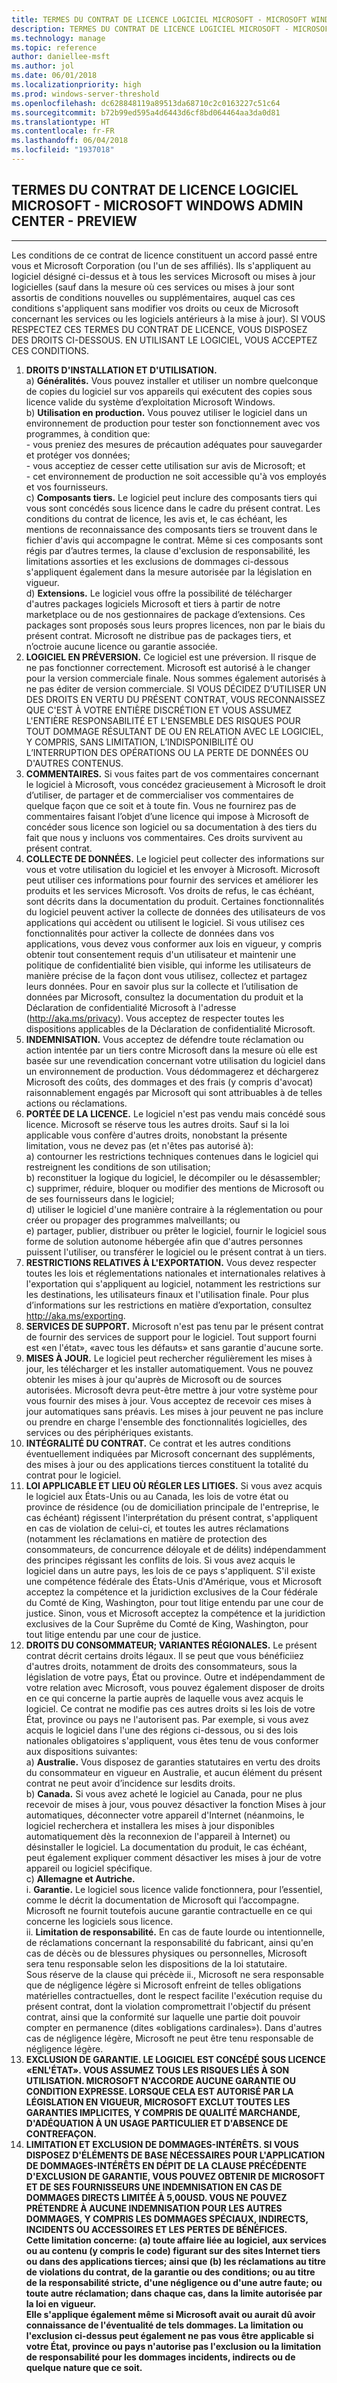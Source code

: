 ```yaml
---
title: TERMES DU CONTRAT DE LICENCE LOGICIEL MICROSOFT - MICROSOFT WINDOWS ADMIN CENTER - PREVIEW
description: TERMES DU CONTRAT DE LICENCE LOGICIEL MICROSOFT - MICROSOFT WINDOWS ADMIN CENTER - PREVIEW
ms.technology: manage
ms.topic: reference
author: daniellee-msft
ms.author: jol
ms.date: 06/01/2018
ms.localizationpriority: high
ms.prod: windows-server-threshold
ms.openlocfilehash: dc628848119a89513da68710c2c0163227c51c64
ms.sourcegitcommit: b72b99ed595a4d6443d6cf8bd064464aa3da0d81
ms.translationtype: HT
ms.contentlocale: fr-FR
ms.lasthandoff: 06/04/2018
ms.locfileid: "1937018"
---
```

## <a name="microsoft-software-license-terms---microsoft-windows-admin-center---preview"></a>TERMES DU CONTRAT DE LICENCE LOGICIEL MICROSOFT - MICROSOFT WINDOWS ADMIN CENTER - PREVIEW
________________________________________

Les conditions de ce contrat de licence constituent un accord passé entre vous et Microsoft Corporation (ou l'un de ses affiliés). Ils s'appliquent au logiciel désigné ci-dessus et à tous les services Microsoft ou mises à jour logicielles (sauf dans la mesure où ces services ou mises à jour sont assortis de conditions nouvelles ou supplémentaires, auquel cas ces conditions s'appliquent sans modifier vos droits ou ceux de Microsoft concernant les services ou les logiciels antérieurs à la mise à jour). SI VOUS RESPECTEZ CES TERMES DU CONTRAT DE LICENCE, VOUS DISPOSEZ DES DROITS CI-DESSOUS. EN UTILISANT LE LOGICIEL, VOUS ACCEPTEZ CES CONDITIONS.

1. **DROITS D'INSTALLATION ET D'UTILISATION.**  
    a) **Généralités.** Vous pouvez installer et utiliser un nombre quelconque de copies du logiciel sur vos appareils qui exécutent des copies sous licence valide du système d’exploitation Microsoft Windows.  
    b) **Utilisation en production.** Vous pouvez utiliser le logiciel dans un environnement de production pour tester son fonctionnement avec vos programmes, à condition que:  
        - vous preniez des mesures de précaution adéquates pour sauvegarder et protéger vos données;  
        - vous acceptiez de cesser cette utilisation sur avis de Microsoft; et  
        - cet environnement de production ne soit accessible qu'à vos employés et vos fournisseurs.  
    c) **Composants tiers.** Le logiciel peut inclure des composants tiers qui vous sont concédés sous licence dans le cadre du présent contrat. Les conditions du contrat de licence, les avis et, le cas échéant, les mentions de reconnaissance des composants tiers se trouvent dans le fichier d'avis qui accompagne le contrat. Même si ces composants sont régis par d’autres termes, la clause d'exclusion de responsabilité, les limitations assorties et les exclusions de dommages ci-dessous s'appliquent également dans la mesure autorisée par la législation en vigueur.  
    d) **Extensions.** Le logiciel vous offre la possibilité de télécharger d'autres packages logiciels Microsoft et tiers à partir de notre marketplace ou de nos gestionnaires de package d’extensions. Ces packages sont proposés sous leurs propres licences, non par le biais du présent contrat. Microsoft ne distribue pas de packages tiers, et n’octroie aucune licence ou garantie associée.  
2. **LOGICIEL EN PRÉVERSION.** Ce logiciel est une préversion. Il risque de ne pas fonctionner correctement. Microsoft est autorisé à le changer pour la version commerciale finale. Nous sommes également autorisés à ne pas éditer de version commerciale. SI VOUS DÉCIDEZ D’UTILISER UN DES DROITS EN VERTU DU PRÉSENT CONTRAT, VOUS RECONNAISSEZ QUE C'EST À VOTRE ENTIÈRE DISCRÉTION ET VOUS ASSUMEZ L'ENTIÈRE RESPONSABILITÉ ET L'ENSEMBLE DES RISQUES POUR TOUT DOMMAGE RÉSULTANT DE OU EN RELATION AVEC LE LOGICIEL, Y COMPRIS, SANS LIMITATION, L’INDISPONIBILITÉ OU L’INTERRUPTION DES OPÉRATIONS OU LA PERTE DE DONNÉES OU D'AUTRES CONTENUS.
3. **COMMENTAIRES.** Si vous faites part de vos commentaires concernant le logiciel à Microsoft, vous concédez gracieusement à Microsoft le droit d’utiliser, de partager et de commercialiser vos commentaires de quelque façon que ce soit et à toute fin. Vous ne fournirez pas de commentaires faisant l’objet d’une licence qui impose à Microsoft de concéder sous licence son logiciel ou sa documentation à des tiers du fait que nous y incluons vos commentaires. Ces droits survivent au présent contrat.
4. **COLLECTE DE DONNÉES.** Le logiciel peut collecter des informations sur vous et votre utilisation du logiciel et les envoyer à Microsoft. Microsoft peut utiliser ces informations pour fournir des services et améliorer les produits et les services Microsoft. Vos droits de refus, le cas échéant, sont décrits dans la documentation du produit. Certaines fonctionnalités du logiciel peuvent activer la collecte de données des utilisateurs de vos applications qui accèdent ou utilisent le logiciel. Si vous utilisez ces fonctionnalités pour activer la collecte de données dans vos applications, vous devez vous conformer aux lois en vigueur, y compris obtenir tout consentement requis d'un utilisateur et maintenir une politique de confidentialité bien visible, qui informe les utilisateurs de manière précise de la façon dont vous utilisez, collectez et partagez leurs données. Pour en savoir plus sur la collecte et l’utilisation de données par Microsoft, consultez la documentation du produit et la Déclaration de confidentialité Microsoft à l'adresse (http://aka.ms/privacy). Vous acceptez de respecter toutes les dispositions applicables de la Déclaration de confidentialité Microsoft.
5. **INDEMNISATION.** Vous acceptez de défendre toute réclamation ou action intentée par un tiers contre Microsoft dans la mesure où elle est basée sur une revendication concernant votre utilisation du logiciel dans un environnement de production. Vous dédommagerez et déchargerez Microsoft des coûts, des dommages et des frais (y compris d'avocat) raisonnablement engagés par Microsoft qui sont attribuables à de telles actions ou réclamations. 
6. **PORTÉE DE LA LICENCE.** Le logiciel n'est pas vendu mais concédé sous licence. Microsoft se réserve tous les autres droits. Sauf si la loi applicable vous confère d'autres droits, nonobstant la présente limitation, vous ne devez pas (et n'êtes pas autorisé à):  
    a) contourner les restrictions techniques contenues dans le logiciel qui restreignent les conditions de son utilisation;  
    b) reconstituer la logique du logiciel, le décompiler ou le désassembler;  
    c) supprimer, réduire, bloquer ou modifier des mentions de Microsoft ou de ses fournisseurs dans le logiciel;  
    d) utiliser le logiciel d'une manière contraire à la réglementation ou pour créer ou propager des programmes malveillants; ou  
    e) partager, publier, distribuer ou prêter le logiciel, fournir le logiciel sous forme de solution autonome hébergée afin que d'autres personnes puissent l'utiliser, ou transférer le logiciel ou le présent contrat à un tiers.  
7. **RESTRICTIONS RELATIVES À L'EXPORTATION.** Vous devez respecter toutes les lois et réglementations nationales et internationales relatives à l'exportation qui s'appliquent au logiciel, notamment les restrictions sur les destinations, les utilisateurs finaux et l'utilisation finale. Pour plus d’informations sur les restrictions en matière d’exportation, consultez http://aka.ms/exporting.
8. **SERVICES DE SUPPORT.** Microsoft n'est pas tenu par le présent contrat de fournir des services de support pour le logiciel. Tout support fourni est «en l'état», «avec tous les défauts» et sans garantie d'aucune sorte.
9. **MISES À JOUR.** Le logiciel peut rechercher régulièrement les mises à jour, les télécharger et les installer automatiquement. Vous ne pouvez obtenir les mises à jour qu'auprès de Microsoft ou de sources autorisées. Microsoft devra peut-être mettre à jour votre système pour vous fournir des mises à jour. Vous acceptez de recevoir ces mises à jour automatiques sans préavis. Les mises à jour peuvent ne pas inclure ou prendre en charge l'ensemble des fonctionnalités logicielles, des services ou des périphériques existants.
10. **INTÉGRALITÉ DU CONTRAT.** Ce contrat et les autres conditions éventuellement indiquées par Microsoft concernant des suppléments, des mises à jour ou des applications tierces constituent la totalité du contrat pour le logiciel.
11. **LOI APPLICABLE ET LIEU OÙ RÉGLER LES LITIGES.** Si vous avez acquis le logiciel aux États-Unis ou au Canada, les lois de votre état ou province de résidence (ou de domiciliation principale de l'entreprise, le cas échéant) régissent l'interprétation du présent contrat, s'appliquent en cas de violation de celui-ci, et toutes les autres réclamations (notamment les réclamations en matière de protection des consommateurs, de concurrence déloyale et de délits) indépendamment des principes régissant les conflits de lois. Si vous avez acquis le logiciel dans un autre pays, les lois de ce pays s'appliquent. S'il existe une compétence fédérale des États-Unis d'Amérique, vous et Microsoft acceptez la compétence et la juridiction exclusives de la Cour fédérale du Comté de King, Washington, pour tout litige entendu par une cour de justice. Sinon, vous et Microsoft acceptez la compétence et la juridiction exclusives de la Cour Suprême du Comté de King, Washington, pour tout litige entendu par une cour de justice.
12. **DROITS DU CONSOMMATEUR; VARIANTES RÉGIONALES.** Le présent contrat décrit certains droits légaux. Il se peut que vous bénéficiiez d'autres droits, notamment de droits des consommateurs, sous la législation de votre pays, État ou province. Outre et indépendamment de votre relation avec Microsoft, vous pouvez également disposer de droits en ce qui concerne la partie auprès de laquelle vous avez acquis le logiciel. Ce contrat ne modifie pas ces autres droits si les lois de votre État, province ou pays ne l'autorisent pas. Par exemple, si vous avez acquis le logiciel dans l'une des régions ci-dessous, ou si des lois nationales obligatoires s'appliquent, vous êtes tenu de vous conformer aux dispositions suivantes:  
    a) **Australie.** Vous disposez de garanties statutaires en vertu des droits du consommateur en vigueur en Australie, et aucun élément du présent contrat ne peut avoir d’incidence sur lesdits droits.  
    b) **Canada.** Si vous avez acheté le logiciel au Canada, pour ne plus recevoir de mises à jour, vous pouvez désactiver la fonction Mises à jour automatiques, déconnecter votre appareil d'Internet (néanmoins, le logiciel recherchera et installera les mises à jour disponibles automatiquement dès la reconnexion de l'appareil à Internet) ou désinstaller le logiciel. La documentation du produit, le cas échéant, peut également expliquer comment désactiver les mises à jour de votre appareil ou logiciel spécifique.  
    c) **Allemagne et Autriche.**  
        i. **Garantie.** Le logiciel sous licence valide fonctionnera, pour l’essentiel, comme le décrit la documentation de Microsoft qui l’accompagne. Microsoft ne fournit toutefois aucune garantie contractuelle en ce qui concerne les logiciels sous licence.  
        ii. **Limitation de responsabilité.** En cas de faute lourde ou intentionnelle, de réclamations concernant la responsabilité du fabricant, ainsi qu'en cas de décès ou de blessures physiques ou personnelles, Microsoft sera tenu responsable selon les dispositions de la loi statutaire.  
        Sous réserve de la clause qui précède ii., Microsoft ne sera responsable que de négligence légère si Microsoft enfreint de telles obligations matérielles contractuelles, dont le respect facilite l'exécution requise du présent contrat, dont la violation compromettrait l'objectif du présent contrat, ainsi que la conformité sur laquelle une partie doit pouvoir compter en permanence (dites «obligations cardinales»). Dans d'autres cas de négligence légère, Microsoft ne peut être tenu responsable de négligence légère.
13. **EXCLUSION DE GARANTIE. LE LOGICIEL EST CONCÉDÉ SOUS LICENCE «ENL'ÉTAT». VOUS ASSUMEZ TOUS LES RISQUES LIÉS À SON UTILISATION. MICROSOFT N'ACCORDE AUCUNE GARANTIE OU CONDITION EXPRESSE. LORSQUE CELA EST AUTORISÉ PAR LA LÉGISLATION EN VIGUEUR, MICROSOFT EXCLUT TOUTES LES GARANTIES IMPLICITES, Y COMPRIS DE QUALITÉ MARCHANDE, D'ADÉQUATION À UN USAGE PARTICULIER ET D'ABSENCE DE CONTREFAÇON.**  
14. **LIMITATION ET EXCLUSION DE DOMMAGES-INTÉRÊTS. SI VOUS DISPOSEZ D'ÉLÉMENTS DE BASE NÉCESSAIRES POUR L'APPLICATION DE DOMMAGES-INTÉRÊTS EN DÉPIT DE LA CLAUSE PRÉCÉDENTE D'EXCLUSION DE GARANTIE, VOUS POUVEZ OBTENIR DE MICROSOFT ET DE SES FOURNISSEURS UNE INDEMNISATION EN CAS DE DOMMAGES DIRECTS LIMITÉE À 5,00USD. VOUS NE POUVEZ PRÉTENDRE À AUCUNE INDEMNISATION POUR LES AUTRES DOMMAGES, Y COMPRIS LES DOMMAGES SPÉCIAUX, INDIRECTS, INCIDENTS OU ACCESSOIRES ET LES PERTES DE BÉNÉFICES.**  
**Cette limitation concerne: (a) toute affaire liée au logiciel, aux services ou au contenu (y compris le code) figurant sur des sites Internet tiers ou dans des applications tierces; ainsi que (b) les réclamations au titre de violations du contrat, de la garantie ou des conditions; ou au titre de la responsabilité stricte, d'une négligence ou d'une autre faute; ou toute autre réclamation; dans chaque cas, dans la limite autorisée par la loi en vigueur.**  
**Elle s'applique également même si Microsoft avait ou aurait dû avoir connaissance de l'éventualité de tels dommages. La limitation ou l'exclusion ci-dessus peut également ne pas vous être applicable si votre État, province ou pays n'autorise pas l'exclusion ou la limitation de responsabilité pour les dommages incidents, indirects ou de quelque nature que ce soit.**
